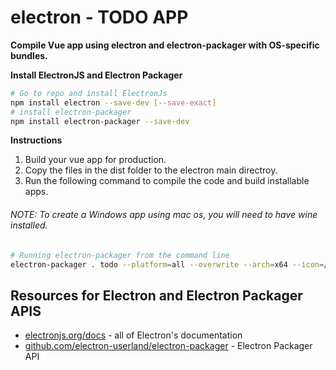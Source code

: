 # electron - TODO APP

**Compile Vue app using electron and electron-packager with OS-specific bundles.**

**Install ElectronJS and Electron Packager**

```bash
# Go to repo and install ElectronJs
npm install electron --save-dev [--save-exact]
# install electron-packager
npm install electron-packager --save-dev
```

**Instructions**

1. Build your vue app for production.
2. Copy the files in the dist folder to the electron main directroy. 
3. Run the following command to compile the code and build installable apps. 
###### NOTE: To create a Windows app using mac os, you will need to have wine installed.

```bash
# Running electron-packager from the command line 
electron-packager . todo --platform=all --overwrite --arch=x64 --icon=/img/logo.icns --prune=true --out=release-builds
```

## Resources for Electron and Electron Packager APIS 

- [electronjs.org/docs](https://electronjs.org/docs) - all of Electron's documentation
- [github.com/electron-userland/electron-packager](https://github.com/electron-userland/electron-packager/blob/master/docs/api.md) - Electron Packager API
